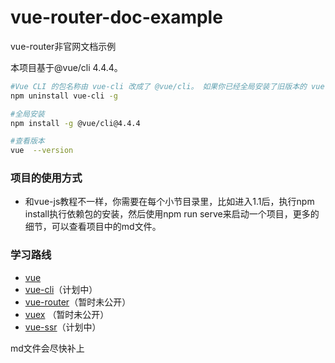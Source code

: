 # vue-router-doc-example
vue-router非官网文档示例

本项目基于@vue/cli 4.4.4。
``` bash
#Vue CLI 的包名称由 vue-cli 改成了 @vue/cli。 如果你已经全局安装了旧版本的 vue-cli (1.x 或 2.x)，你需要先卸载它。
npm uninstall vue-cli -g

#全局安装
npm install -g @vue/cli@4.4.4

#查看版本
vue  --version
```
### 项目的使用方式
- 和vue-js教程不一样，你需要在每个小节目录里，比如进入1.1后，执行npm install执行依赖包的安装，然后使用npm run serve来启动一个项目，更多的细节，可以查看项目中的md文件。

### 学习路线
- [vue](https://github.com/AILOVEU/vue-doc-example)
- [vue-cli](https://github.com/AILOVEU/vue-cli-doc-example)（计划中）
- [vue-router](https://github.com/AILOVEU/vue-router-doc-example)（暂时未公开）
- [vuex](https://github.com/AILOVEU/vuex-doc-example) （暂时未公开）
- [vue-ssr](https://github.com/AILOVEU/vue-ssr-doc-example)（计划中）

md文件会尽快补上
<!--
如果觉得该项目还不错，请喝杯奶茶吧

 ![](http://cdn.ailoveu.top/img/20200627223308.jpg)
![](http://cdn.ailoveu.top/img/20200627223307.jpg) -->
